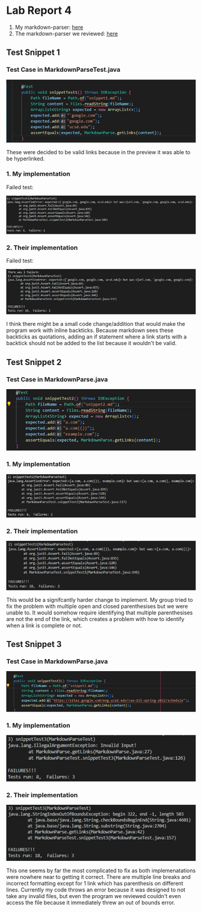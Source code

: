 # Lab Report 4

1. My markdown-parser: [here](https://github.com/httrieu/markdown-parser)
2. The markdown-parser we reviewed: [here](https://github.com/aaronchan32/markdown-parser)

## Test Snippet 1

### Test Case in MarkdownParseTest.java

![image](lb4.jpg)

These were decided to be valid links because in the preview it was able to be hyperlinked.

### 1. My implementation

Failed test:

![image](lb4m.jpg)

### 2. Their implementation

Failed test:

![image](lb4r.jpg)

I think there might be a small code change/addition that would make the program work with inline backticks. Because markdown sees these backticks as quotations, adding an if statement where a link starts with a backtick should not be added to the list because it wouldn't be valid.

## Test Snippet 2

### Test Case in MarkdownParse.java

![image](lb42.jpg)

### 1. My implementation

![image](lb42m.jpg)

### 2. Their implementation

![image](lb42r.jpg)

This would be a signifcantly harder change to implement. My group tried to fix the problem with multiple open and closed parenthesises but we were unable to. It would somehow require identifying that multiple parenthesises are not the end of the link, which creates a problem with how to identify when a link is complete or not.

## Test Snippet 3

### Test Case in MarkdownParse.java

![image](lb43.jpg)

### 1. My implementation

![image](lb43m.jpg)

### 2. Their implementation

![image](lb43r.jpg)

This one seems by far the most complicated to fix as both implemenatations were nowhere near to getting it correct. There are multiple line breaks and incorrect formatting except for 1 link which has parenthesis on different lines. Currently my code throws an error because it was designed to not take any invalid files, but even the program we reviewed couldn't even access the file because it immediately threw an out of bounds error.